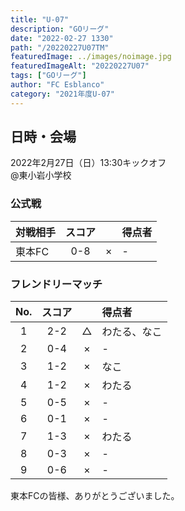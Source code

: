 ```yaml
---
title: "U-07"
description: "GOリーグ"
date: "2022-02-27 1330"
path: "/20220227U07TM"
featuredImage: ../images/noimage.jpg
featuredImageAlt: "20220227U07"
tags: ["GOリーグ"]
author: "FC Esblanco"
category: "2021年度U-07"
---
```


## 日時・会場

2022年2月27日（日）13:30キックオフ<br>
@東小岩小学校

### 公式戦

| 対戦相手| スコア |   | 得点者  |
|:----|:------:|:-:|:--------|
| 東本FC | 0-8 | × |-|

### フレンドリーマッチ

| No.| スコア |   | 得点者  |
|:--:|:------:|:-:|:--------|
| 1  | 2-2 | △ |わたる、なこ|
| 2  | 0-4 | × |-|
| 3  | 1-2 | × |なこ|
| 4  | 1-2 | × |わたる|
| 5  | 0-5 | × |-|
| 6  | 0-1 | × |-|
| 7  | 1-3 | × |わたる|
| 8  | 0-3 | × |-|
| 9  | 0-6 | × |-|

東本FCの皆様、ありがとうございました。